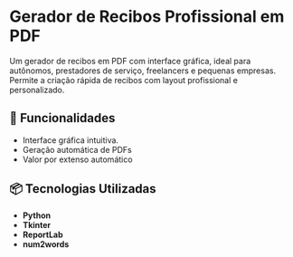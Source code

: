 # Gerador de Recibos Profissional em PDF

Um gerador de recibos em PDF com interface gráfica, ideal para autônomos, prestadores de serviço, freelancers e pequenas empresas. Permite a criação rápida de recibos com layout profissional e personalizado.

## 🚀 Funcionalidades

- Interface gráfica intuitiva.
- Geração automática de PDFs
- Valor por extenso automático

## 📦 Tecnologias Utilizadas

- **Python**
- **Tkinter** 
- **ReportLab**
- **num2words** 
